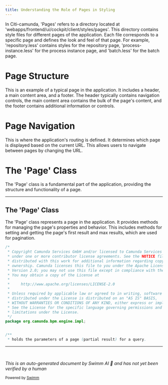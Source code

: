 ```yaml
---
title: Understanding the Role of Pages in Styling
---
```

In Citi-camunda, 'Pages' refers to a directory located at 'webapps/frontend/ui/cockpit/client/styles/pages'. This directory contains style files for different pages of the application. Each file corresponds to a specific page and defines the look and feel of that page. For example, 'repository.less' contains styles for the repository page, 'process-instance.less' for the process instance page, and 'batch.less' for the batch page.

# Page Structure

This is an example of a typical page in the application. It includes a header, a main content area, and a footer. The header typically contains navigation controls, the main content area contains the bulk of the page's content, and the footer contains additional information or controls.

# Page Navigation

This is where the application's routing is defined. It determines which page is displayed based on the current URL. This allows users to navigate between pages by changing the URL.

# The 'Page' Class

The 'Page' class is a fundamental part of the application, providing the structure and functionality of a page.

<SwmSnippet path="/engine/src/main/java/org/camunda/bpm/engine/impl/Page.java" line="1">

---

## The 'Page' Class

The 'Page' class represents a page in the application. It provides methods for managing the page's properties and behavior. This includes methods for setting and getting the page's first result and max results, which are used for pagination.

```java
/*
 * Copyright Camunda Services GmbH and/or licensed to Camunda Services GmbH
 * under one or more contributor license agreements. See the NOTICE file
 * distributed with this work for additional information regarding copyright
 * ownership. Camunda licenses this file to you under the Apache License,
 * Version 2.0; you may not use this file except in compliance with the License.
 * You may obtain a copy of the License at
 *
 *     http://www.apache.org/licenses/LICENSE-2.0
 *
 * Unless required by applicable law or agreed to in writing, software
 * distributed under the License is distributed on an "AS IS" BASIS,
 * WITHOUT WARRANTIES OR CONDITIONS OF ANY KIND, either express or implied.
 * See the License for the specific language governing permissions and
 * limitations under the License.
 */
package org.camunda.bpm.engine.impl;


/**
 * holds the parameters of a page (partial result) for a query. 
```

---

</SwmSnippet>

&nbsp;

*This is an auto-generated document by Swimm AI 🌊 and has not yet been verified by a human*

<SwmMeta version="3.0.0" repo-id="Z2l0aHViJTNBJTNBQ2l0aS1jYW11bmRhJTNBJTNBZ2lsYWRuYXZvdA==" repo-name="Citi-camunda" doc-type="overview"><sup>Powered by [Swimm](/)</sup></SwmMeta>
